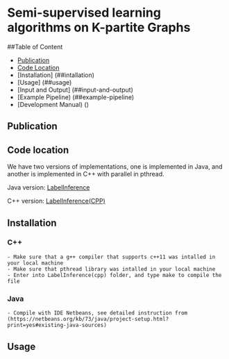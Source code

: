# Semi-supervised learning algorithms on K-partite Graphs

##Table of Content
- [Publication](##publication)
- [Code Location](##code-location)
- [Installation] (##intallation)
- [Usage] (##usage)
- [Input and Output] (##input-and-output)
- [Example Pipeline) (##example-pipeline)
- [Development Manual) ()
## Publication
  
## Code location
We have two versions of implementations, one is implemented in Java, and another is implemented in C++ with parallel in pthread.

Java version:  [LabelInference](https://github.com/linhongseba/CrossLPTripartite/tree/master/LabelInference)

C++ version:   [LabelInference(CPP)](https://github.com/linhongseba/CrossLPTripartite/tree/master/LabelInference%28cpp%29)

## Installation
### C++
    - Make sure that a g++ compiler that supports c++11 was intalled in your local machine
    - Make sure that pthread library was intalled in your local machine
    - Enter into LabelInference(cpp) folder, and type make to compile the file
    
### Java
    - Compile with IDE Netbeans, see detailed instruction from (https://netbeans.org/kb/73/java/project-setup.html?print=yes#existing-java-sources)



## Usage


